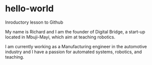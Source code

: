 # hello-world
Inroductory lesson to Github

My name is Richard and I am the founder of Digital Bridge, a start-up located in Mbuji-Mayi, which aim at teaching robotics.

I am currently working as a Manufacturing engineer in the automotive industry and I have a passion for automated systems, robotics, and teaching.

